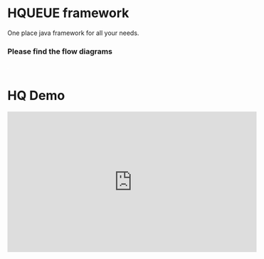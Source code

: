 # HQUEUE framework

One place java framework for all your needs.

### Please find the flow diagrams

![Diagrams](diagrams/class_diagram.drawio.svg)

<div>
    <div id="h129876543210">
        <h1>HQ Demo</h1>
        <iframe width="560" 
                height="315" 
                src="https://www.youtube.com/embed/eIrMbAQSU34?si=i8v-xOP6MtSz0dCB" 
                title="YouTube video player" 
                frameborder="0"
                allow="accelerometer; autoplay; clipboard-write; encrypted-media; gyroscope; picture-in-picture; web-share" allowfullscreen></iframe>
    </div>
    <script type="text/javascript">
        var divElement = document.getElementById('h129876543210'); 
    </script>
</div>